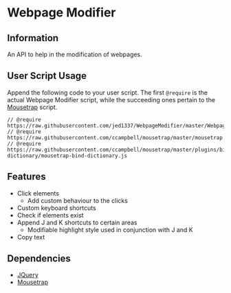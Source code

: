 # Webpage Modifier

## Information
An API to help in the modification of webpages.

## User Script Usage
Append the following code to your user script. The first `@require` is the actual Webpage Modifier script, while the succeeding ones pertain to the [Mousetrap](https://craig.is/killing/mice) script.
```
// @require     https://raw.githubusercontent.com/jed1337/WebpageModifier/master/WebpageModifier.js
// @require     https://raw.githubusercontent.com/ccampbell/mousetrap/master/mousetrap.js
// @require     https://raw.githubusercontent.com/ccampbell/mousetrap/master/plugins/bind-dictionary/mousetrap-bind-dictionary.js
```

## Features
* Click elements
	* Add custom behaviour to the clicks
* Custom keyboard shortcuts
* Check if elements exist
* Append J and K shortcuts to certain areas
	* Modifiable highlight style used in conjunction with J and K
* Copy text

## Dependencies
* [JQuery](https://jquery.com/)
* [Mousetrap](https://craig.is/killing/mice)